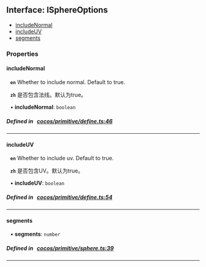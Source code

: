 ## Interface: ISphereOptions

- [includeNormal](#includeNormal)
- [includeUV](#includeUV)
- [segments](#segments)

### Properties

#### includeNormal

<div style="margin-left: 10px;">




**`en`** 
Whether to include normal. Default to true.




**`zh`** 
是否包含法线。默认为true。



• **includeNormal**: ``boolean``

</div>


##### Defined in &nbsp;   [cocos/primitive/define.ts:46](https://github.com/cocos-creator/engine/blob/c7bf6b8a9/cocos/primitive/define.ts#L46)&nbsp;

___
#### includeUV

<div style="margin-left: 10px;">




**`en`** 
Whether to include uv. Default to true.




**`zh`** 
是否包含UV。默认为true。



• **includeUV**: ``boolean``

</div>


##### Defined in &nbsp;   [cocos/primitive/define.ts:54](https://github.com/cocos-creator/engine/blob/c7bf6b8a9/cocos/primitive/define.ts#L54)&nbsp;

___
#### segments

<div style="margin-left: 10px;">


• **segments**: ``number``

</div>


##### Defined in &nbsp;   [cocos/primitive/sphere.ts:39](https://github.com/cocos-creator/engine/blob/c7bf6b8a9/cocos/primitive/sphere.ts#L39)&nbsp;

___
